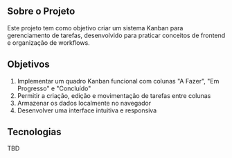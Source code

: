 ## Sobre o Projeto
Este projeto tem como objetivo criar um sistema Kanban para gerenciamento de tarefas, desenvolvido para praticar conceitos de frontend e organização de workflows.

## Objetivos
1. Implementar um quadro Kanban funcional com colunas "A Fazer", "Em Progresso" e "Concluído"
2. Permitir a criação, edição e movimentação de tarefas entre colunas
3. Armazenar os dados localmente no navegador
4. Desenvolver uma interface intuitiva e responsiva

## Tecnologias
TBD